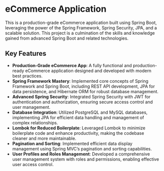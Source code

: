 # eCommerce Application

This is a production-grade eCommerce application built using Spring Boot, leveraging the power of the Spring Framework, Spring Security, JPA, and a scalable solution. This project is a culmination of the skills and knowledge gained from advanced Spring Boot and related technologies.

## Key Features

- **Production-Grade eCommerce App**: A fully functional and production-ready eCommerce application designed and developed with modern best practices.
- **Spring Framework Mastery**: Implemented core concepts of Spring Framework and Spring Boot, including REST API development, JPA for data persistence, and Hibernate ORM for robust database management.
- **Advanced Spring Security**: Integrated Spring Security with JWT for authentication and authorization, ensuring secure access control and user management.
- **Database Integration**: Utilized PostgreSQL and MySQL databases, implementing JPA for efficient data handling and management of complex relationships.
- **Lombok for Reduced Boilerplate**: Leveraged Lombok to minimize boilerplate code and enhance productivity, making the codebase cleaner and more maintainable.
- **Pagination and Sorting**: Implemented efficient data display management using Spring MVC’s pagination and sorting capabilities.
- **User Profiles and Roles Management**: Developed a comprehensive user management system with roles and permissions, enabling effective user access control.
